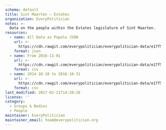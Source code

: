 ```yaml
---
schema: default
title: Sint Maarten — Estates
organization: EveryPolitician
notes: >-
  Data on the people within the Estates legislature of Sint Maarten.
resources:
  - name: All Data as Popolo JSON
    url: >-
      https://cdn.rawgit.com/everypolitician/everypolitician-data/e17f5f9f1148c0bfb1be0937e1be3069dd6e55a3/data/Sint_Maarten/Estates/ep-popolo-v1.0.json
    format: json
  - name: From 2016-11-01
    url: >-
      https://cdn.rawgit.com/everypolitician/everypolitician-data/e17f5f9f1148c0bfb1be0937e1be3069dd6e55a3/data/Sint_Maarten/Estates/term-3.csv
    format: csv
  - name: 2014-10-10 to 2016-10-31
    url: >-
      https://cdn.rawgit.com/everypolitician/everypolitician-data/e17f5f9f1148c0bfb1be0937e1be3069dd6e55a3/data/Sint_Maarten/Estates/term-2.csv
    format: csv
last_modified: 2017-02-21T14:28:26
license: ''
category:
  - Groups & Bodies
  - People
maintainer: EveryPolitician
maintainer_email: team@everypolitician.org
---
```

